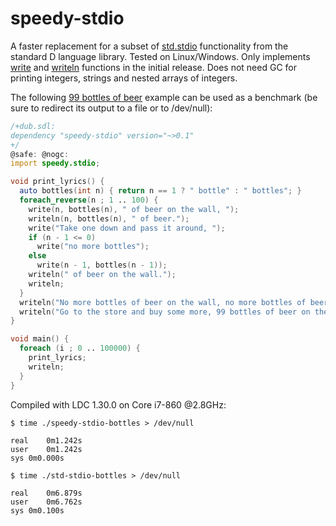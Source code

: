 # speedy-stdio

A faster replacement for a subset of [std.stdio](https://dlang.org/library/std/stdio.html)
functionality from the standard D language library. Tested on Linux/Windows.
Only implements [write](https://dlang.org/library/std/stdio/write.html) and
[writeln](https://dlang.org/library/std/stdio/writeln.html) functions in the
initial release. Does not need GC for printing integers, strings and nested
arrays of integers.

The following [99 bottles of beer](https://www.99-bottles-of-beer.net/lyrics.html)
example can be used as a benchmark (be sure to redirect its output to a file or
to /dev/null):

```D
/+dub.sdl:
dependency "speedy-stdio" version="~>0.1"
+/
@safe: @nogc:
import speedy.stdio;

void print_lyrics() {
  auto bottles(int n) { return n == 1 ? " bottle" : " bottles"; }
  foreach_reverse(n ; 1 .. 100) {
    write(n, bottles(n), " of beer on the wall, ");
    writeln(n, bottles(n), " of beer.");
    write("Take one down and pass it around, ");
    if (n - 1 <= 0)
      write("no more bottles");
    else
      write(n - 1, bottles(n - 1));
    writeln(" of beer on the wall.");
    writeln;
  }
  writeln("No more bottles of beer on the wall, no more bottles of beer.");
  writeln("Go to the store and buy some more, 99 bottles of beer on the wall.");
}

void main() {
  foreach (i ; 0 .. 100000) {
    print_lyrics;
    writeln;
  }
}
```

Compiled with LDC 1.30.0 on Core i7-860 @2.8GHz:
```
$ time ./speedy-stdio-bottles > /dev/null

real	0m1.242s
user	0m1.242s
sys	0m0.000s

$ time ./std-stdio-bottles > /dev/null

real	0m6.879s
user	0m6.762s
sys	0m0.100s
```
